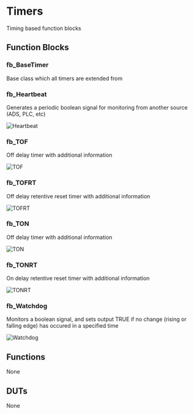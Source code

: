 # Timers
Timing based function blocks

## Function Blocks
### fb_BaseTimer
Base class which all timers are extended from


### fb_Heartbeat
Generates a periodic boolean signal for monitoring from another source (ADS, PLC, etc)

![Heartbeat](https://github.com/TwinCAT-Libre/source/blob/master/TcL_Timers/imgs/Heartbeat.jpg)

### fb_TOF
Off delay timer with additional information

![TOF](https://github.com/TwinCAT-Libre/source/blob/master/TcL_Timers/imgs/TOF.jpg)

### fb_TOFRT
Off delay retentive reset timer with additional information

![TOFRT](https://github.com/TwinCAT-Libre/source/blob/master/TcL_Timers/imgs/TOFRT.jpg)

### fb_TON
Off delay timer with additional information

![TON](https://github.com/TwinCAT-Libre/source/blob/master/TcL_Timers/imgs/TON.jpg)

### fb_TONRT
On delay retentive reset timer with additional information

![TONRT](https://github.com/TwinCAT-Libre/source/blob/master/TcL_Timers/imgs/TONR.jpg)

### fb_Watchdog
Monitors a boolean signal, and sets output TRUE if no change (rising or falling edge) has occured in a specified time

![Watchdog](https://github.com/TwinCAT-Libre/source/blob/master/TcL_Timers/imgs/Watchdog.jpg)

## Functions
None

## DUTs
None
